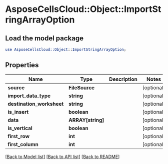 # AsposeCellsCloud::Object::ImportStringArrayOption

## Load the model package
```perl
use AsposeCellsCloud::Object::ImportStringArrayOption;
```

## Properties
Name | Type | Description | Notes
------------ | ------------- | ------------- | -------------
**source** | [**FileSource**](FileSource.md) |  | [optional] 
**import_data_type** | **string** |  | [optional] 
**destination_worksheet** | **string** |  | [optional] 
**is_insert** | **boolean** |  | [optional] 
**data** | **ARRAY[string]** |  | [optional] 
**is_vertical** | **boolean** |  | [optional] 
**first_row** | **int** |  | [optional] 
**first_column** | **int** |  | [optional] 

[[Back to Model list]](../README.md#documentation-for-models) [[Back to API list]](../README.md#documentation-for-api-endpoints) [[Back to README]](../README.md)


